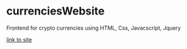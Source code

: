 # currenciesWebsite
Frontend for crypto currencies using HTML, Css, Javacscript, Jquery

[link to site](https://currencies-lior.firebaseapp.com/)
